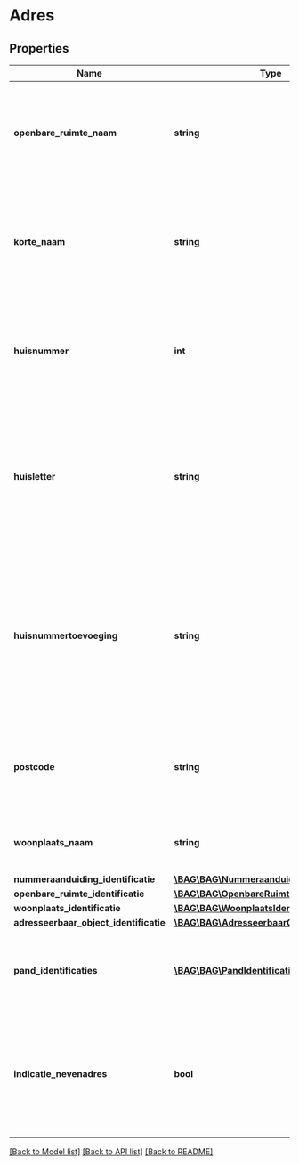 # Adres

## Properties
Name | Type | Description | Notes
------------ | ------------- | ------------- | -------------
**openbare_ruimte_naam** | **string** | Een naam die aan een openbare ruimte is toegekend in een daartoe strekkend formeel gemeentelijk besluit. | 
**korte_naam** | **string** | De officiële openbare ruimte naam als deze niet langer is dan 24 tekens of de volgens de NEN5825 verkorte naam van maximaal 24 tekens. | [optional] 
**huisnummer** | **int** | Een door of namens het gemeentebestuur ten aanzien van een adresseerbaar object toegekende nummering. | 
**huisletter** | **string** | Een door of namens het gemeentebestuur ten aanzien van een adresseerbaar object toegekende toevoeging aan een huisnummer in de vorm van een alfanumeriek teken. | [optional] 
**huisnummertoevoeging** | **string** | Een door of namens het gemeentebestuur ten aanzien van een adresseerbaar object toegekende nadere toevoeging aan een huisnummer of een combinatie van huisnummer en huisletter. | [optional] 
**postcode** | **string** | De door PostNL vastgestelde code behorende bij een bepaalde combinatie van een straatnaam en een huisnummer. | [optional] 
**woonplaats_naam** | **string** | De benaming van een door het gemeentebestuur aangewezen woonplaats. | 
**nummeraanduiding_identificatie** | [**\BAG\BAG\NummeraanduidingIdentificatie**](NummeraanduidingIdentificatie.md) |  | 
**openbare_ruimte_identificatie** | [**\BAG\BAG\OpenbareRuimteIdentificatie**](OpenbareRuimteIdentificatie.md) |  | 
**woonplaats_identificatie** | [**\BAG\BAG\WoonplaatsIdentificatie**](WoonplaatsIdentificatie.md) |  | 
**adresseerbaar_object_identificatie** | [**\BAG\BAG\AdresseerbaarObjectIdentificatie**](AdresseerbaarObjectIdentificatie.md) |  | [optional] 
**pand_identificaties** | [**\BAG\BAG\PandIdentificatie[]**](PandIdentificatie.md) | Identificatie(s) van het pand of de panden waar het verblijfsobject deel van uit maakt. | [optional] 
**indicatie_nevenadres** | **bool** | Indicatie dat dit adres een nevenadres is van een adresseerbaar object. Het adres is een hoofdadres als deze indicatie niet wordt meegeleverd. | [optional] 

[[Back to Model list]](../../README.md#documentation-for-models) [[Back to API list]](../../README.md#documentation-for-api-endpoints) [[Back to README]](../../README.md)

